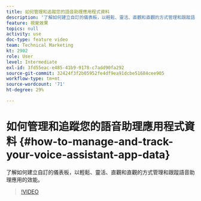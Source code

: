 ```yaml
---
title: 如何管理和追蹤您的語音助理應用程式資料
description: '了解如何建立自訂的儀表板，以輕鬆、靈活、直觀和直觀的方式管理和跟蹤語音助理應用的效能。 '
feature: 視覺效果
topics: null
activity: use
doc-type: feature video
team: Technical Marketing
kt: 2902
role: User
level: Intermediate
exl-id: 3fd55eac-e485-41b9-9178-c7add90fa292
source-git-commit: 32424f3f2b05952fe4df9ea91dcbe51684cee905
workflow-type: tm+mt
source-wordcount: '71'
ht-degree: 29%

---
```


# 如何管理和追蹤您的語音助理應用程式資料 {#how-to-manage-and-track-your-voice-assistant-app-data}

了解如何建立自訂的儀表板，以輕鬆、靈活、直觀和直觀的方式管理和跟蹤語音助理應用的效能。

>[!VIDEO](https://video.tv.adobe.com/v/27224/?quality=9)
